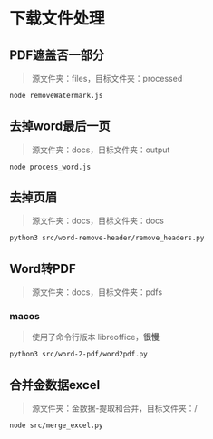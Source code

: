 # 下载文件处理

## PDF遮盖否一部分

  > 源文件夹：files，目标文件夹：processed

  ```bash
  node removeWatermark.js
  ```

## 去掉word最后一页

  > 源文件夹：docs，目标文件夹：output

  ```bash
  node process_word.js
  ```

## 去掉页眉

  > 源文件夹：docs，目标文件夹：docs

  ```bash
  python3 src/word-remove-header/remove_headers.py
  ```

## Word转PDF

  > 源文件夹：docs，目标文件夹：pdfs

  ### macos

  > 使用了命令行版本 libreoffice，**很慢**

  ```bash
  python3 src/word-2-pdf/word2pdf.py
  ```

## 合并金数据excel

  > 源文件夹：金数据-提取和合并，目标文件夹：/
  ```bash
  node src/merge_excel.py
  ```